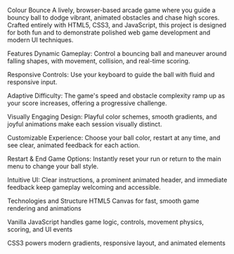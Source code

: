 Colour Bounce
A lively, browser-based arcade game where you guide a bouncy ball to dodge vibrant, animated obstacles and chase high scores. Crafted entirely with HTML5, CSS3, and JavaScript, this project is designed for both fun and to demonstrate polished web game development and modern UI techniques.

Features
Dynamic Gameplay: Control a bouncing ball and maneuver around falling shapes, with movement, collision, and real-time scoring.

Responsive Controls: Use your keyboard to guide the ball with fluid and responsive input.

Adaptive Difficulty: The game's speed and obstacle complexity ramp up as your score increases, offering a progressive challenge.

Visually Engaging Design: Playful color schemes, smooth gradients, and joyful animations make each session visually distinct.

Customizable Experience: Choose your ball color, restart at any time, and see clear, animated feedback for each action.

Restart & End Game Options: Instantly reset your run or return to the main menu to change your ball style.

Intuitive UI: Clear instructions, a prominent animated header, and immediate feedback keep gameplay welcoming and accessible.

Technologies and Structure
HTML5 Canvas for fast, smooth game rendering and animations

Vanilla JavaScript handles game logic, controls, movement physics, scoring, and UI events

CSS3 powers modern gradients, responsive layout, and animated elements
